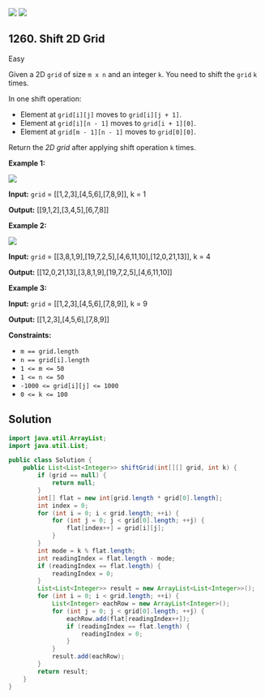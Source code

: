 [![](https://img.shields.io/github/stars/javadev/LeetCode-in-Java?label=Stars&style=flat-square)](https://github.com/javadev/LeetCode-in-Java)
[![](https://img.shields.io/github/forks/javadev/LeetCode-in-Java?label=Fork%20me%20on%20GitHub%20&style=flat-square)](https://github.com/javadev/LeetCode-in-Java/fork)

## 1260\. Shift 2D Grid

Easy

Given a 2D `grid` of size `m x n` and an integer `k`. You need to shift the `grid` `k` times.

In one shift operation:

*   Element at `grid[i][j]` moves to `grid[i][j + 1]`.
*   Element at `grid[i][n - 1]` moves to `grid[i + 1][0]`.
*   Element at `grid[m - 1][n - 1]` moves to `grid[0][0]`.

Return the _2D grid_ after applying shift operation `k` times.

**Example 1:**

![](https://assets.leetcode.com/uploads/2019/11/05/e1.png)

**Input:** `grid` = \[\[1,2,3],[4,5,6],[7,8,9]], k = 1

**Output:** [[9,1,2],[3,4,5],[6,7,8]]

**Example 2:**

![](https://assets.leetcode.com/uploads/2019/11/05/e2.png)

**Input:** `grid` = \[\[3,8,1,9],[19,7,2,5],[4,6,11,10],[12,0,21,13]], k = 4

**Output:** [[12,0,21,13],[3,8,1,9],[19,7,2,5],[4,6,11,10]]

**Example 3:**

**Input:** `grid` = \[\[1,2,3],[4,5,6],[7,8,9]], k = 9

**Output:** [[1,2,3],[4,5,6],[7,8,9]]

**Constraints:**

*   `m == grid.length`
*   `n == grid[i].length`
*   `1 <= m <= 50`
*   `1 <= n <= 50`
*   `-1000 <= grid[i][j] <= 1000`
*   `0 <= k <= 100`

## Solution

```java
import java.util.ArrayList;
import java.util.List;

public class Solution {
    public List<List<Integer>> shiftGrid(int[][] grid, int k) {
        if (grid == null) {
            return null;
        }
        int[] flat = new int[grid.length * grid[0].length];
        int index = 0;
        for (int i = 0; i < grid.length; ++i) {
            for (int j = 0; j < grid[0].length; ++j) {
                flat[index++] = grid[i][j];
            }
        }
        int mode = k % flat.length;
        int readingIndex = flat.length - mode;
        if (readingIndex == flat.length) {
            readingIndex = 0;
        }
        List<List<Integer>> result = new ArrayList<List<Integer>>();
        for (int i = 0; i < grid.length; ++i) {
            List<Integer> eachRow = new ArrayList<Integer>();
            for (int j = 0; j < grid[0].length; ++j) {
                eachRow.add(flat[readingIndex++]);
                if (readingIndex == flat.length) {
                    readingIndex = 0;
                }
            }
            result.add(eachRow);
        }
        return result;
    }
}
```